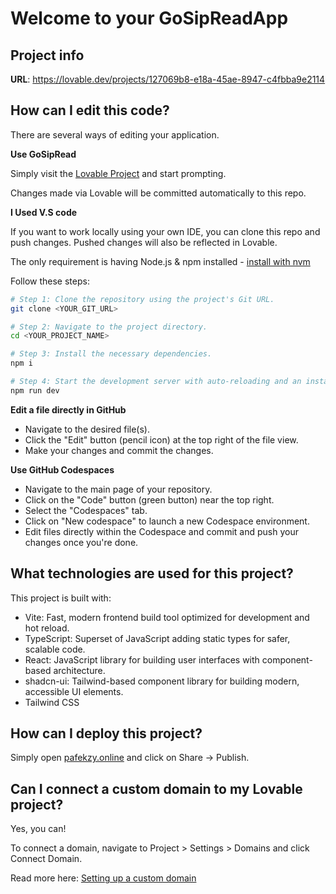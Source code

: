 # Welcome to your GoSipReadApp

## Project info

**URL**: https://lovable.dev/projects/127069b8-e18a-45ae-8947-c4fbba9e2114

## How can I edit this code?

There are several ways of editing your application.

**Use GoSipRead**

Simply visit the [Lovable Project](https://lovable.dev/projects/127069b8-e18a-45ae-8947-c4fbba9e2114) and start prompting.

Changes made via Lovable will be committed automatically to this repo.

**I Used V.S code**

If you want to work locally using your own IDE, you can clone this repo and push changes. Pushed changes will also be reflected in Lovable.

The only requirement is having Node.js & npm installed - [install with nvm](https://github.com/nvm-sh/nvm#installing-and-updating)

Follow these steps:

```sh
# Step 1: Clone the repository using the project's Git URL.
git clone <YOUR_GIT_URL>

# Step 2: Navigate to the project directory.
cd <YOUR_PROJECT_NAME>

# Step 3: Install the necessary dependencies.
npm i

# Step 4: Start the development server with auto-reloading and an instant preview.
npm run dev
```

**Edit a file directly in GitHub**

- Navigate to the desired file(s).
- Click the "Edit" button (pencil icon) at the top right of the file view.
- Make your changes and commit the changes.

**Use GitHub Codespaces**

- Navigate to the main page of your repository.
- Click on the "Code" button (green button) near the top right.
- Select the "Codespaces" tab.
- Click on "New codespace" to launch a new Codespace environment.
- Edit files directly within the Codespace and commit and push your changes once you're done.

## What technologies are used for this project?

This project is built with:

- Vite: Fast, modern frontend build tool optimized for development and hot reload.
- TypeScript: Superset of JavaScript adding static types for safer, scalable code.
- React: JavaScript library for building user interfaces with component-based architecture.
- shadcn-ui: Tailwind-based component library for building modern, accessible UI elements.
- Tailwind CSS

## How can I deploy this project?

Simply open [pafekzy.online](https://lovable.dev/projects/127069b8-e18a-45ae-8947-c4fbba9e2114) and click on Share -> Publish.

## Can I connect a custom domain to my Lovable project?

Yes, you can!

To connect a domain, navigate to Project > Settings > Domains and click Connect Domain.

Read more here: [Setting up a custom domain](https://docs.lovable.dev/tips-tricks/custom-domain#step-by-step-guide)
